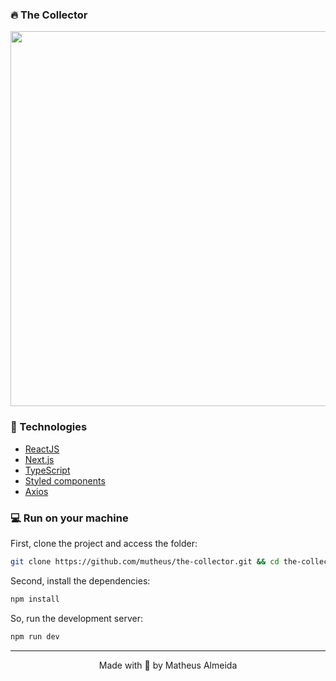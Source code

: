 ### 🔥 The Collector

<img src="https://i.ibb.co/x8dy0Wj/the-collector-store-vercel-app.png" width="600px" />

### 🧰 Technologies

- [ReactJS](https://reactjs.org/)
- [Next.js](https://nextjs.org/)
- [TypeScript](https://www.typescriptlang.org/)
- [Styled components](https://styled-components.com)
- [Axios](https://axios-http.com/)
  
### 💻 Run on your machine

First, clone the project and access the folder:

```bash
git clone https://github.com/mutheus/the-collector.git && cd the-collector
```

Second, install the dependencies:
```bash
npm install
```

So, run the development server:

```bash
npm run dev
```

<hr>

<p align="center">
  Made with 💙 by Matheus Almeida
</p>
